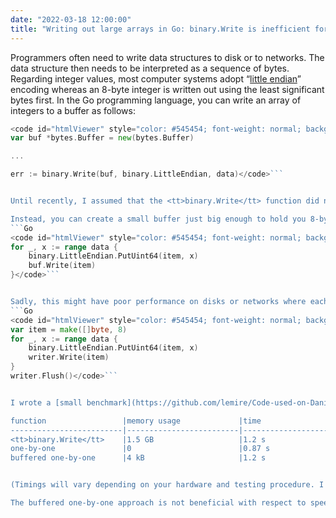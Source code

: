 ```yaml
---
date: "2022-03-18 12:00:00"
title: "Writing out large arrays in Go: binary.Write is inefficient for large arrays"
---
```




Programmers often need to write data structures to disk or to networks. The data structure then needs to be interpreted as a sequence of bytes. Regarding integer values, most computer systems adopt &ldquo;[little endian](https://en.wikipedia.org/wiki/Endianness)&rdquo; encoding whereas an 8-byte integer is written out using the least significant bytes first. In the Go programming language, you can write an array of integers to a buffer as follows:
```Go
<code id="htmlViewer" style="color: #545454; font-weight: normal; background-color: #fefefe; background: #fefefe; display: block; padding: .5em;">var data []uint64
var buf *bytes.Buffer = new(bytes.Buffer)

...

err := binary.Write(buf, binary.LittleEndian, data)</code>```


Until recently, I assumed that the <tt>binary.Write</tt> function did not allocate memory. Unfortunately, it does. The function converts the input array to a new, temporary byte arrays.

Instead, you can create a small buffer just big enough to hold you 8-byte integer and write that small buffer repeatedly:
```Go
<code id="htmlViewer" style="color: #545454; font-weight: normal; background-color: #fefefe; background: #fefefe; display: block; padding: .5em;">var item = make([]byte, 8)
for _, x := range data {
    binary.LittleEndian.PutUint64(item, x)
    buf.Write(item)
}</code>```


Sadly, this might have poor performance on disks or networks where each write/read has a high overhead. To avoid this problem, you can use Go&rsquo;s buffered writer and write the integers one by one. Internally, Go will allocate a small buffer.
```Go
<code id="htmlViewer" style="color: #545454; font-weight: normal; background-color: #fefefe; background: #fefefe; display: block; padding: .5em;">writer := bufio.NewWriter(buf)
var item = make([]byte, 8)
for _, x := range data {
	binary.LittleEndian.PutUint64(item, x)
	writer.Write(item)
}
writer.Flush()</code>```


I wrote a [small benchmark](https://github.com/lemire/Code-used-on-Daniel-Lemire-s-blog/tree/master/2022/03/18) that writes an array of 100M integers to memory.

function                 |memory usage             |time                     |
-------------------------|-------------------------|-------------------------|
<tt>binary.Write</tt>    |1.5 GB                   |1.2 s                    |
one-by-one               |0                        |0.87 s                   |
buffered one-by-one      |4 kB                     |1.2 s                    |


(Timings will vary depending on your hardware and testing procedure. I used Go 1.16.)

The buffered one-by-one approach is not beneficial with respect to speed in this instance, but it would be more helpful in other cases. In my benchmark, the simple one-by-one approach is fastest and uses least memory. For small inputs, <tt>binary.Write</tt> would be faster. The ideal function might have a fast path for small arrays, and a more careful handling of the larger inputs.

